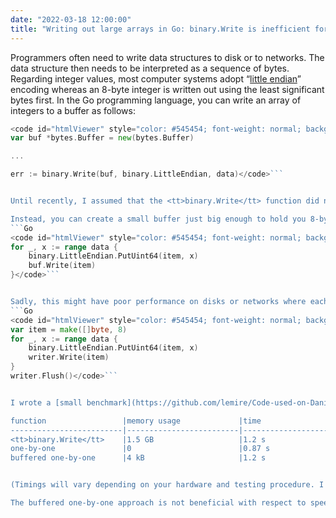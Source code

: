 ```yaml
---
date: "2022-03-18 12:00:00"
title: "Writing out large arrays in Go: binary.Write is inefficient for large arrays"
---
```




Programmers often need to write data structures to disk or to networks. The data structure then needs to be interpreted as a sequence of bytes. Regarding integer values, most computer systems adopt &ldquo;[little endian](https://en.wikipedia.org/wiki/Endianness)&rdquo; encoding whereas an 8-byte integer is written out using the least significant bytes first. In the Go programming language, you can write an array of integers to a buffer as follows:
```Go
<code id="htmlViewer" style="color: #545454; font-weight: normal; background-color: #fefefe; background: #fefefe; display: block; padding: .5em;">var data []uint64
var buf *bytes.Buffer = new(bytes.Buffer)

...

err := binary.Write(buf, binary.LittleEndian, data)</code>```


Until recently, I assumed that the <tt>binary.Write</tt> function did not allocate memory. Unfortunately, it does. The function converts the input array to a new, temporary byte arrays.

Instead, you can create a small buffer just big enough to hold you 8-byte integer and write that small buffer repeatedly:
```Go
<code id="htmlViewer" style="color: #545454; font-weight: normal; background-color: #fefefe; background: #fefefe; display: block; padding: .5em;">var item = make([]byte, 8)
for _, x := range data {
    binary.LittleEndian.PutUint64(item, x)
    buf.Write(item)
}</code>```


Sadly, this might have poor performance on disks or networks where each write/read has a high overhead. To avoid this problem, you can use Go&rsquo;s buffered writer and write the integers one by one. Internally, Go will allocate a small buffer.
```Go
<code id="htmlViewer" style="color: #545454; font-weight: normal; background-color: #fefefe; background: #fefefe; display: block; padding: .5em;">writer := bufio.NewWriter(buf)
var item = make([]byte, 8)
for _, x := range data {
	binary.LittleEndian.PutUint64(item, x)
	writer.Write(item)
}
writer.Flush()</code>```


I wrote a [small benchmark](https://github.com/lemire/Code-used-on-Daniel-Lemire-s-blog/tree/master/2022/03/18) that writes an array of 100M integers to memory.

function                 |memory usage             |time                     |
-------------------------|-------------------------|-------------------------|
<tt>binary.Write</tt>    |1.5 GB                   |1.2 s                    |
one-by-one               |0                        |0.87 s                   |
buffered one-by-one      |4 kB                     |1.2 s                    |


(Timings will vary depending on your hardware and testing procedure. I used Go 1.16.)

The buffered one-by-one approach is not beneficial with respect to speed in this instance, but it would be more helpful in other cases. In my benchmark, the simple one-by-one approach is fastest and uses least memory. For small inputs, <tt>binary.Write</tt> would be faster. The ideal function might have a fast path for small arrays, and a more careful handling of the larger inputs.

